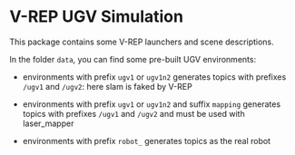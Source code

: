 # V-REP UGV Simulation

This package contains some V-REP launchers and scene descriptions.

In the folder `data`, you can find some pre-built UGV environments:

- environments with prefix `ugv1` or `ugv1n2` generates topics with prefixes `/ugv1` and `/ugv2`: here slam is faked by V-REP

- environments with prefix `ugv1` or `ugv1n2` and suffix `mapping` generates topics with prefixes `/ugv1` and `/ugv2` and must be used with laser_mapper

- environments with prefix `robot_` generates topics as the real robot 
